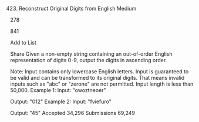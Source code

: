 423. Reconstruct Original Digits from English
Medium

278

841

Add to List

Share
Given a non-empty string containing an out-of-order English representation of digits 0-9, output the digits in ascending order.

Note:
Input contains only lowercase English letters.
Input is guaranteed to be valid and can be transformed to its original digits. That means invalid inputs such as "abc" or "zerone" are not permitted.
Input length is less than 50,000.
Example 1:
Input: "owoztneoer"

Output: "012"
Example 2:
Input: "fviefuro"

Output: "45"
Accepted
34,296
Submissions
69,249
